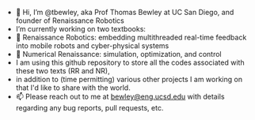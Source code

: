 - 👋 Hi, I’m @tbewley, aka Prof Thomas Bewley at UC San Diego, and founder of Renaissance Robotics
- I’m currently working on two textbooks:
- 📖 Renaissance Robotics: embedding multithreaded real-time feedback into mobile robots and cyber-physical systems
- 📖 Numerical Renaissance: simulation, optimization, and control
- I am using this github repository to store all the codes associated with these two texts (RR and NR),
- in addition to (time permitting) various other projects I am working on that I'd like to share with the world. 
- 📫 Please reach out to me at bewley@eng.ucsd.edu with details regarding any bug reports, pull requests, etc.

<!---
tbewley/tbewley is a ✨ special ✨ repository because its `README.md` (this file) appears on your GitHub profile.
You can click the Preview link to take a look at your changes.
--->

